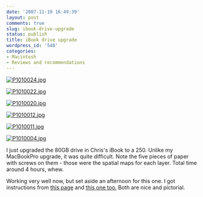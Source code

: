 ```yaml
---
date: '2007-11-19 16:49:39'
layout: post
comments: true
slug: ibook-drive-upgrade
status: publish
title: iBook drive upgrade
wordpress_id: '548'
categories:
- Macintosh
- Reviews and recommendations
---
```




[![P1010024.jpg](http://www.phfactor.net/wp/wp-photos/thumb.20071119-154939-6.jpg)](http://www.phfactor.net/wp/wp-photos/20071119-154939-6.jpg)



[![P1010022.jpg](http://www.phfactor.net/wp/wp-photos/thumb.20071119-154939-5.jpg)](http://www.phfactor.net/wp/wp-photos/20071119-154939-5.jpg)



[![P1010020.jpg](http://www.phfactor.net/wp/wp-photos/thumb.20071119-154939-4.jpg)](http://www.phfactor.net/wp/wp-photos/20071119-154939-4.jpg)



[![P1010012.jpg](http://www.phfactor.net/wp/wp-photos/thumb.20071119-154939-3.jpg)](http://www.phfactor.net/wp/wp-photos/20071119-154939-3.jpg)



[![P1010011.jpg](http://www.phfactor.net/wp/wp-photos/thumb.20071119-154938-2.jpg)](http://www.phfactor.net/wp/wp-photos/20071119-154938-2.jpg)



[![P1010004.jpg](http://www.phfactor.net/wp/wp-photos/thumb.20071119-154938-1.jpg)](http://www.phfactor.net/wp/wp-photos/20071119-154938-1.jpg)

I just upgraded the 80GB drive in Chris's iBook to a 250. Unlike my   MacBookPro upgrade, it was quite difficult. Note the five pieces of   paper with screws on them - those were the spatial maps for each   layer. Total time around 4 hours, whew.

Working very well now, but set aside an afternoon for this one. I got   instructions from [this page](http://www.ifixit.com/Guide/Mac/iBook-G4-14-Inch/84/) and [this one too.](http://www.faqintosh.com/risorse/en/guides/hw/ibook/g4hd/) Both are nice and pictorial.
